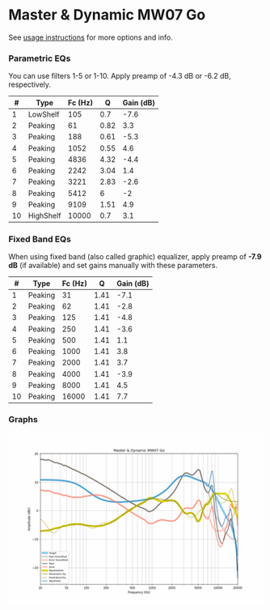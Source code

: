 # Master & Dynamic MW07 Go
See [usage instructions](https://github.com/jaakkopasanen/AutoEq#usage) for more options and info.

### Parametric EQs
You can use filters 1-5 or 1-10. Apply preamp of -4.3 dB or -6.2 dB, respectively.

|   # | Type      |   Fc (Hz) |    Q |   Gain (dB) |
|-----|-----------|-----------|------|-------------|
|   1 | LowShelf  |       105 | 0.7  |        -7.6 |
|   2 | Peaking   |        61 | 0.82 |         3.3 |
|   3 | Peaking   |       188 | 0.61 |        -5.3 |
|   4 | Peaking   |      1052 | 0.55 |         4.6 |
|   5 | Peaking   |      4836 | 4.32 |        -4.4 |
|   6 | Peaking   |      2242 | 3.04 |         1.4 |
|   7 | Peaking   |      3221 | 2.83 |        -2.6 |
|   8 | Peaking   |      5412 | 6    |        -2   |
|   9 | Peaking   |      9109 | 1.51 |         4.9 |
|  10 | HighShelf |     10000 | 0.7  |         3.1 |

### Fixed Band EQs
When using fixed band (also called graphic) equalizer, apply preamp of **-7.9 dB** (if available) and set gains manually with these parameters.

|   # | Type    |   Fc (Hz) |    Q |   Gain (dB) |
|-----|---------|-----------|------|-------------|
|   1 | Peaking |        31 | 1.41 |        -7.1 |
|   2 | Peaking |        62 | 1.41 |        -2.8 |
|   3 | Peaking |       125 | 1.41 |        -4.8 |
|   4 | Peaking |       250 | 1.41 |        -3.6 |
|   5 | Peaking |       500 | 1.41 |         1.1 |
|   6 | Peaking |      1000 | 1.41 |         3.8 |
|   7 | Peaking |      2000 | 1.41 |         3.7 |
|   8 | Peaking |      4000 | 1.41 |        -3.9 |
|   9 | Peaking |      8000 | 1.41 |         4.5 |
|  10 | Peaking |     16000 | 1.41 |         7.7 |

### Graphs
![](./Master%20&%20Dynamic%20MW07%20Go.png)
